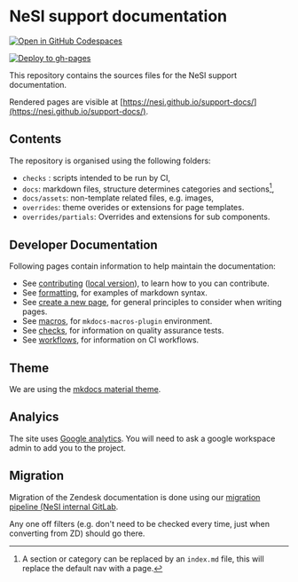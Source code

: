 # NeSI support documentation

[![Open in GitHub Codespaces](https://github.com/codespaces/badge.svg)](https://codespaces.new/nesi/support-docs?quickstart=1)

[![Deploy to gh-pages](https://github.com/nesi/support-docs/actions/workflows/deploy.yml/badge.svg?branch=main&event=deployment_status)](https://github.com/nesi/support-docs/actions/workflows/deploy.yml)

This repository contains the sources files for the NeSI support documentation.

Rendered pages are visible at [https://nesi.github.io/support-docs/](https://nesi.github.io/support-docs/).

## Contents

The repository is organised using the following folders:

- `checks` : scripts intended to be run by CI,
- `docs`: markdown files, structure determines categories and sections[^1],
- `docs/assets`: non-template related files, e.g. images,
- `overrides`: theme overides or extensions for page templates.
- `overrides/partials`: Overrides and extensions for sub components.

[^1]: A section or category can be replaced by an `index.md` file, this will replace the default nav with a page.

## Developer Documentation

Following pages contain information to help maintain the documentation:

- See [contributing](https://nesi.github.io/support-docs/CONTRIBUTING) ([local version](docs/CONTRIBUTING.md)), to learn how to you can contribute.
- See [formatting](https://nesi.github.io/support-docs/FORMAT), for examples of markdown syntax.
- See [create a new page](https://nesi.github.io/support-docs/NEWPAGE), for general principles to consider when writing pages.
- See [macros](https://nesi.github.io/support-docs/MACROS), for `mkdocs-macros-plugin` environment.
- See [checks](checks/README.md), for information on quality assurance tests.
- See [workflows](.github/workflows/README.md), for information on CI workflows.

## Theme

We are using the [mkdocs material theme](https://squidfunk.github.io/mkdocs-material/).

## Analyics

The site uses [Google analytics](https://analytics.google.com/analytics/web/#/p424742084). You will need to ask a google workspace admin to add you to the project.

## Migration

Migration of the Zendesk documentation is done using our [migration pipeline (NeSI internal GitLab](https://git.hpcf.nesi.org.nz/cwal219/migratedocs).

Any one off filters (e.g. don't need to be checked every time, just when converting from ZD) should go there.
